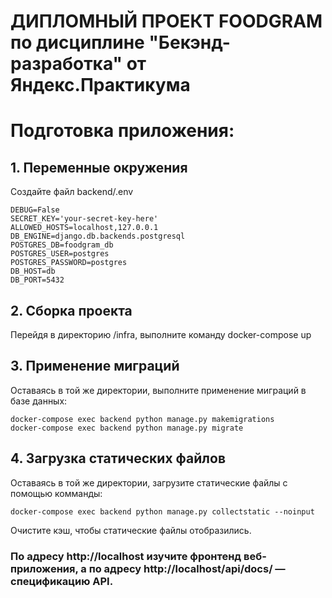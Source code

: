 # ДИПЛОМНЫЙ ПРОЕКТ FOODGRAM по дисциплине "Бекэнд-разработка" от Яндекс.Практикума

# Подготовка приложения:

## 1. Переменные окружения

Создайте файл backend/.env

```
DEBUG=False
SECRET_KEY='your-secret-key-here'
ALLOWED_HOSTS=localhost,127.0.0.1
DB_ENGINE=django.db.backends.postgresql
POSTGRES_DB=foodgram_db
POSTGRES_USER=postgres
POSTGRES_PASSWORD=postgres
DB_HOST=db
DB_PORT=5432
```

## 2. Сборка проекта

Перейдя в директорию /infra, выполните команду docker-compose up

## 3. Применение миграций

Оставаясь в той же директории, выполните применение миграций в базе данных:

```
docker-compose exec backend python manage.py makemigrations
docker-compose exec backend python manage.py migrate
```

## 4. Загрузка статических файлов

Оставаясь в той же директории, загрузите статические файлы с помощью комманды:

```
docker-compose exec backend python manage.py collectstatic --noinput
```

Очистите кэш, чтобы статические файлы отобразились.

### По адресу http://localhost изучите фронтенд веб-приложения, а по адресу http://localhost/api/docs/ — спецификацию API.

